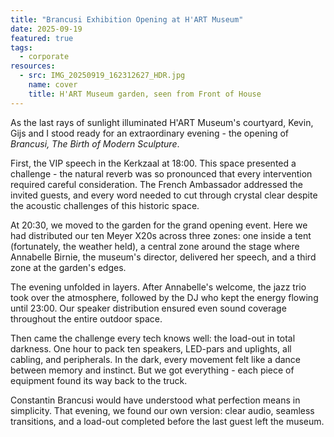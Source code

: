 ```yaml
---
title: "Brancusi Exhibition Opening at H'ART Museum"
date: 2025-09-19
featured: true
tags:
  - corporate
resources:
  - src: IMG_20250919_162312627_HDR.jpg
    name: cover
    title: H'ART Museum garden, seen from Front of House
---
```

As the last rays of sunlight illuminated H'ART Museum's courtyard, Kevin, Gijs and I stood ready for an extraordinary evening - the opening of _Brancusi, The Birth of Modern Sculpture_.
<!--more-->
First, the VIP speech in the Kerkzaal at 18:00. This space presented a challenge - the natural reverb was so pronounced that every intervention required careful consideration. The French Ambassador addressed the invited guests, and every word needed to cut through crystal clear despite the acoustic challenges of this historic space.

At 20:30, we moved to the garden for the grand opening event. Here we had distributed our ten Meyer X20s across three zones: one inside a tent (fortunately, the weather held), a central zone around the stage where Annabelle Birnie, the museum's director, delivered her speech, and a third zone at the garden's edges.

The evening unfolded in layers. After Annabelle's welcome, the jazz trio took over the atmosphere, followed by the DJ who kept the energy flowing until 23:00. Our speaker distribution ensured even sound coverage throughout the entire outdoor space.

Then came the challenge every tech knows well: the load-out in total darkness. One hour to pack ten speakers, LED-pars and uplights, all cabling, and peripherals. In the dark, every movement felt like a dance between memory and instinct. But we got everything - each piece of equipment found its way back to the truck.

Constantin Brancusi would have understood what perfection means in simplicity. That evening, we found our own version: clear audio, seamless transitions, and a load-out completed before the last guest left the museum.